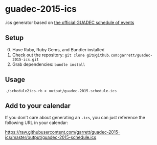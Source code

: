 # guadec-2015-ics
.ics generator based on [the official GUADEC schedule of events](https://2015.guadec.org/schedule/)

## Setup

0. Have Ruby, Ruby Gems, and Bundler installed
1. Check out the repository: `git clone git@github.com:garrett/guadec-2015-ics.git`
2. Grab dependencies: `bundle install`

## Usage

`./schedule2ics.rb > output/guadec-2015-schedule.ics`

## Add to your calendar

If you don't care about generating an `.ics`, you can just reference the following URL in your calendar:

<https://raw.githubusercontent.com/garrett/guadec-2015-ics/master/output/guadec-2015-schedule.ics>
